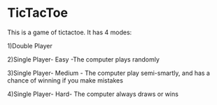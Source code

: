 # TicTacToe

This is a game of tictactoe.
It has 4 modes: 

1)Double Player

2)Single Player- Easy -The computer plays randomly

3)Single Player- Medium - The computer play semi-smartly, and has a chance of winning if you make mistakes

4)Single Player- Hard- The computer always draws or wins
